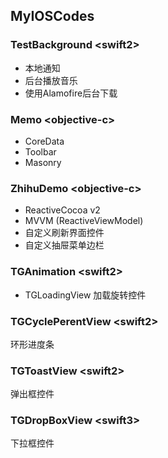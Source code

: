 ## MyIOSCodes

### TestBackground \<swift2\>

- 本地通知
- 后台播放音乐
- 使用Alamofire后台下载

### Memo \<objective-c\>

- CoreData
- Toolbar
- Masonry

### ZhihuDemo \<objective-c\>

- ReactiveCocoa v2
- MVVM (ReactiveViewModel)
- 自定义刷新界面控件
- 自定义抽屉菜单边栏

### TGAnimation \<swift2\>

- TGLoadingView 加载旋转控件

### TGCyclePerentView \<swift2\>

环形进度条

### TGToastView \<swift2\>

弹出框控件

### TGDropBoxView \<swift3\>

下拉框控件




